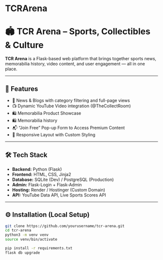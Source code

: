 # TCRArena
# 🏟️ TCR Arena – Sports, Collectibles & Culture

**TCR Arena** is a Flask-based web platform that brings together sports news, memorabilia history, video content, and user engagement — all in one place.

---

## 🚀 Features

- 📰 News & Blogs with category filtering and full-page views
- 📺 Dynamic YouTube Video integration (@TheCollectRoom)
- 🛍️ Memorabilia Product Showcase
- 🛍️ Memorabilia history 
- 📬 “Join Free” Pop-up Form to Access Premium Content
- 📱 Responsive Layout with Custom Styling

---

## 🛠️ Tech Stack

- **Backend:** Python (Flask)
- **Frontend:** HTML, CSS, Jinja2
- **Database:** SQLite (Dev) / PostgreSQL (Production)
- **Admin:** Flask-Login + Flask-Admin
- **Hosting:** Render / Hostinger (Custom Domain)
- **API:** YouTube Data API, Live Sports Scores API

---

## ⚙️ Installation (Local Setup)

```bash
git clone https://github.com/yourusername/tcr-arena.git
cd tcr-arena
python3 -m venv venv
source venv/bin/activate

pip install -r requirements.txt
flask db upgrade
